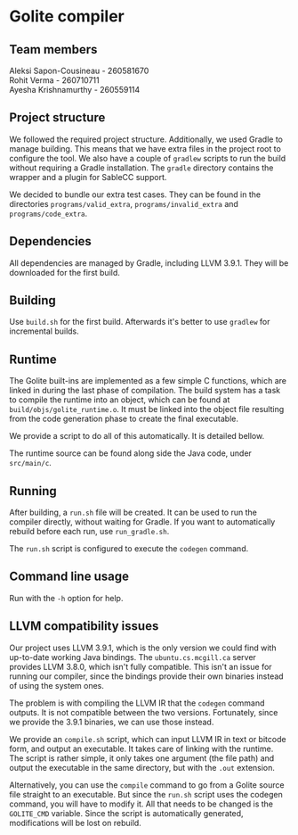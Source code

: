 # Golite compiler

## Team members

Aleksi Sapon-Cousineau - 260581670  
Rohit Verma - 260710711  
Ayesha Krishnamurthy - 260559114

## Project structure

We followed the required project structure. Additionally, we
used Gradle to manage building. This means that we have extra
files in the project root to configure the tool. We also have
a couple of `gradlew` scripts to run the build without requiring
a Gradle installation. The `gradle` directory contains the wrapper
and a plugin for SableCC support.

We decided to bundle our extra test cases. They can be found in
the directories `programs/valid_extra`, `programs/invalid_extra`
and `programs/code_extra`.

## Dependencies

All dependencies are managed by Gradle, including LLVM 3.9.1.
They will be downloaded for the first build.

## Building

Use `build.sh` for the first build. Afterwards it's better to
use `gradlew` for incremental builds.

## Runtime

The Golite built-ins are implemented as a few simple C functions,
which are linked in during the last phase of compilation. The
build system has a task to compile the runtime into an object,
which can be found at `build/objs/golite_runtime.o`. It must
be linked into the object file resulting from the code generation
phase to create the final executable.

We provide a script to do all of this automatically. It is detailed
bellow.

The runtime source can be found along side the Java code, under
`src/main/c`.

## Running

After building, a `run.sh` file will be created. It can be used to
run the compiler directly, without waiting for Gradle. If you want
to automatically rebuild before each run, use `run_gradle.sh`.

The `run.sh` script is configured to execute the `codegen` command.

## Command line usage

Run with the `-h` option for help.

## LLVM compatibility issues

Our project uses LLVM 3.9.1, which is the only version we could find
with up-to-date working Java bindings. The `ubuntu.cs.mcgill.ca` server
provides LLVM 3.8.0, which isn't fully compatible. This isn't an issue
for running our compiler, since the bindings provide their own binaries
instead of using the system ones.

The problem is with compiling the LLVM IR that the `codegen` command outputs.
It is not compatible between the two versions. Fortunately, since we provide
the 3.9.1 binaries, we can use those instead.

We provide an `compile.sh` script, which can input LLVM IR in text or bitcode
form, and output an executable. It takes care of linking with the runtime.
The script is rather simple, it only takes one argument (the file path) and
output the executable in the same directory, but with the `.out` extension.

Alternatively, you can use the `compile` command to go from a Golite source file
straight to an executable. But since the `run.sh` script uses the codegen command,
you will have to modify it. All that needs to be changed is the `GOLITE_CMD` variable.
Since the script is automatically generated, modifications will be lost on rebuild.
